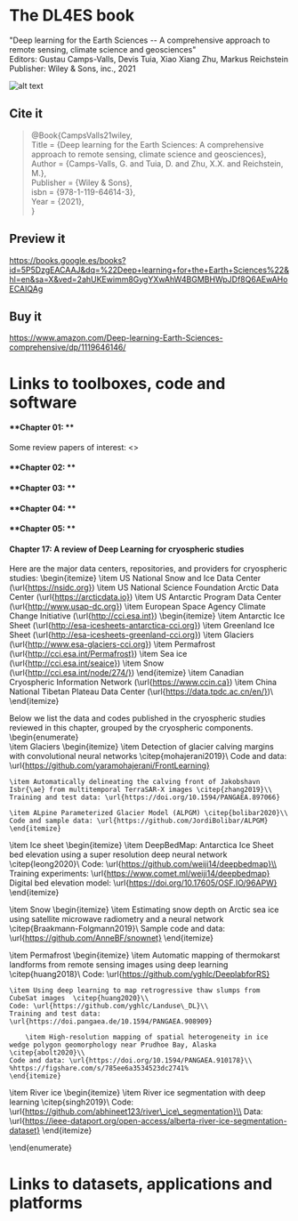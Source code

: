 # The DL4ES book

"Deep learning for the Earth Sciences -- A comprehensive approach to remote sensing, climate science and geosciences"<br>
Editors: Gustau Camps-Valls, Devis Tuia, Xiao Xiang Zhu, Markus Reichstein<br>
Publisher: Wiley & Sons, inc., 2021<br>

![alt text](https://i.gr-assets.com/images/S/compressed.photo.goodreads.com/books/1617079458l/57573449.jpg)

## Cite it

> @Book{CampsValls21wiley,<br>
> Title = {Deep learning for the Earth Sciences: A comprehensive approach to remote sensing, climate science and geosciences},<br>
> Author = {Camps-Valls, G. and Tuia, D. and Zhu, X.X. and Reichstein, M.},<br>
> Publisher = {Wiley \& Sons},<br>
> isbn = {978-1-119-64614-3},<br>
> Year = {2021},<br>
> }<br>

## Preview it

https://books.google.es/books?id=5P5DzgEACAAJ&dq=%22Deep+learning+for+the+Earth+Sciences%22&hl=en&sa=X&ved=2ahUKEwimm8GygYXwAhW4BGMBHWpJDf8Q6AEwAHoECAIQAg

## Buy it

https://www.amazon.com/Deep-learning-Earth-Sciences-comprehensive/dp/1119646146/

# Links to toolboxes, code and software

#### **Chapter 01: **

Some review papers of interest:
<>

#### **Chapter 02: **

#### **Chapter 03: **

#### **Chapter 04: **

#### **Chapter 05: **

#### **Chapter 17: A review of Deep Learning for cryospheric studies**

Here are the major data centers, repositories, and providers for cryospheric studies:
	\begin{itemize}
	\item US National Snow and Ice Data Center (\url{https://nsidc.org})
	\item US National Science Foundation Arctic Data Center (\url{https://arcticdata.io})
	\item US Antarctic Program Data Center (\url{http://www.usap-dc.org})
	\item European Space Agency Climate Change Initiative (\url{http://cci.esa.int})
		\begin{itemize}
		\item Antarctic Ice Sheet  (\url{http://esa-icesheets-antarctica-cci.org})
		\item Greenland Ice Sheet  (\url{http://esa-icesheets-greenland-cci.org})
		\item Glaciers (\url{http://www.esa-glaciers-cci.org})
		\item Permafrost (\url{http://cci.esa.int/Permafrost})
		\item Sea ice (\url{http://cci.esa.int/seaice})
		\item Snow (\url{http://cci.esa.int/node/274/})
		\end{itemize}
	\item Canadian Cryospheric Information Network (\url{https://www.ccin.ca})
	\item China National Tibetan Plateau Data Center (\url{https://data.tpdc.ac.cn/en/})\\
	\end{itemize}

Below we list the data and codes published in the cryospheric studies reviewed in this chapter, grouped by the cryospheric components.
\begin{enumerate}	
\item Glaciers
	\begin{itemize}
	\item Detection of glacier calving margins with convolutional neural networks \citep{mohajerani2019}\\
	Code and data: \url{https://github.com/yaramohajerani/FrontLearning}
	
	\item Automatically delineating the calving front of Jakobshavn Isbr{\ae} from multitemporal TerraSAR-X images \citep{zhang2019}\\
	Training and test data: \url{https://doi.org/10.1594/PANGAEA.897066}
	
	\item ALpine Parameterized Glacier Model (ALPGM) \citep{bolibar2020}\\
	Code and sample data: \url{https://github.com/JordiBolibar/ALPGM}
	\end{itemize}
	
\item Ice sheet
	\begin{itemize}
	\item DeepBedMap: Antarctica Ice Sheet bed elevation using a super resolution deep neural network \citep{leong2020}\\
	Code: \url{https://github.com/weiji14/deepbedmap}\\
	Training experiments: \url{https://www.comet.ml/weiji14/deepbedmap}
	Digital bed elevation model: \url{https://doi.org/10.17605/OSF.IO/96APW}
	\end{itemize}
	
\item Snow
	\begin{itemize}
	\item Estimating snow depth on Arctic sea ice using satellite microwave radiometry and a neural network \citep{Braakmann-Folgmann2019}\\
	Sample code and data: \url{https://github.com/AnneBF/snownet}
	\end{itemize}
 
\item Permafrost
	\begin{itemize}
	\item Automatic mapping of thermokarst landforms from remote sensing images using deep learning \citep{huang2018}\\
	Code: \url{https://github.com/yghlc/DeeplabforRS}
	
	\item Using deep learning to map retrogressive thaw slumps from CubeSat images  \citep{huang2020}\\
	Code: \url{https://github.com/yghlc/Landuse\_DL}\\
	Training and test data: \url{https://doi.pangaea.de/10.1594/PANGAEA.908909}
	
        \item High-resolution mapping of spatial heterogeneity in ice wedge polygon geomorphology near Prudhoe Bay, Alaska \citep{abolt2020}\\
	Code and data: \url{https://doi.org/10.1594/PANGAEA.910178}\\
	%https://figshare.com/s/785ee6a3534523dc2741%
	\end{itemize}

\item River ice
	\begin{itemize}
	\item River ice segmentation with deep learning \citep{singh2019}\\
	Code: \url{https://github.com/abhineet123/river\_ice\_segmentation}\\
	Data: \url{https://ieee-dataport.org/open-access/alberta-river-ice-segmentation-dataset}
	\end{itemize}
	
\end{enumerate}





# Links to datasets, applications and platforms




